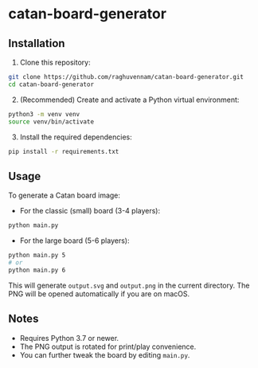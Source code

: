 # catan-board-generator

## Installation

1. Clone this repository:

```sh
git clone https://github.com/raghuvennam/catan-board-generator.git
cd catan-board-generator
```

2. (Recommended) Create and activate a Python virtual environment:

```sh
python3 -m venv venv
source venv/bin/activate
```

3. Install the required dependencies:

```sh
pip install -r requirements.txt
```

## Usage

To generate a Catan board image:

- For the classic (small) board (3-4 players):

```sh
python main.py
```

- For the large board (5-6 players):

```sh
python main.py 5
# or
python main.py 6
```

This will generate `output.svg` and `output.png` in the current directory. The PNG will be opened automatically if you are on macOS.

## Notes

- Requires Python 3.7 or newer.
- The PNG output is rotated for print/play convenience.
- You can further tweak the board by editing `main.py`.